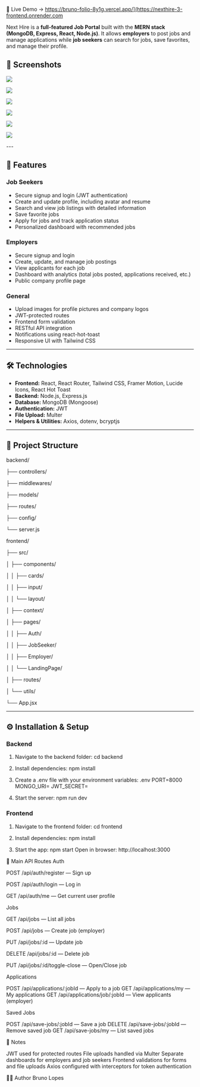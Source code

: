 🚀 Live Demo -> https://bruno-folio-8y1g.vercel.app/](https://nexthire-3-frontend.onrender.com

Next Hire is a **full-featured Job Portal** built with the **MERN stack (MongoDB, Express, React, Node.js)**. It allows **employers** to post jobs and manage applications while **job seekers** can search for jobs, save favorites, and manage their profile.
## 📝 Screenshots
<p> <img src="/frontend/NextHire/public/1.png"> </p>
<p> <img src="/frontend/NextHire/public/2.png"> </p>
<p> <img src="/frontend/NextHire/public/3.png"> </p>
<p> <img src="/frontend/NextHire/public/4.png"> </p>
<p> <img src="/frontend/NextHire/public/5.png"> </p>
<p> <img src="/frontend/NextHire/public/6.png"> </p>
---

## 📝 Features

### Job Seekers
- Secure signup and login (JWT authentication)
- Create and update profile, including avatar and resume
- Search and view job listings with detailed information
- Save favorite jobs
- Apply for jobs and track application status
- Personalized dashboard with recommended jobs

### Employers
- Secure signup and login
- Create, update, and manage job postings
- View applicants for each job
- Dashboard with analytics (total jobs posted, applications received, etc.)
- Public company profile page

### General
- Upload images for profile pictures and company logos
- JWT-protected routes
- Frontend form validation
- RESTful API integration
- Notifications using react-hot-toast
- Responsive UI with Tailwind CSS

---

## 🛠 Technologies

- **Frontend:** React, React Router, Tailwind CSS, Framer Motion, Lucide Icons, React Hot Toast
- **Backend:** Node.js, Express.js
- **Database:** MongoDB (Mongoose)
- **Authentication:** JWT
- **File Upload:** Multer
- **Helpers & Utilities:** Axios, dotenv, bcryptjs

---

## 📁 Project Structure
backend/

├── controllers/

├── middlewares/

├── models/

├── routes/

├── config/

└── server.js


frontend/

├── src/

│ ├── components/

│ │ ├── cards/

│ │ ├── input/

│ │ └── layout/

│ ├── context/

│ ├── pages/

│ │ ├── Auth/

│ │ ├── JobSeeker/

│ │ ├── Employer/

│ │ └── LandingPage/

│ ├── routes/

│ └── utils/

└── App.jsx

---

## ⚙️ Installation & Setup

### Backend
1. Navigate to the backend folder:
cd backend

2. Install dependencies:
npm install

3. Create a .env file with your environment variables:
.env
PORT=8000
MONGO_URI=<your-mongodb-uri>
JWT_SECRET=<your-jwt-secret>

4. Start the server:
npm run dev

### Frontend
1. Navigate to the frontend folder:
cd frontend

2. Install dependencies:
npm install

3. Start the app:
npm start
Open in browser: http://localhost:3000

🔗 Main API Routes
Auth

POST /api/auth/register — Sign up

POST /api/auth/login — Log in

GET /api/auth/me — Get current user profile

Jobs

GET /api/jobs — List all jobs

POST /api/jobs — Create job (employer)

PUT /api/jobs/:id — Update job

DELETE /api/jobs/:id — Delete job

PUT /api/jobs/:id/toggle-close — Open/Close job

Applications

POST /api/applications/:jobId — Apply to a job
GET /api/applications/my — My applications
GET /api/applications/job/:jobId — View applicants (employer)

Saved Jobs

POST /api/save-jobs/:jobId — Save a job
DELETE /api/save-jobs/:jobId — Remove saved job
GET /api/save-jobs/my — List saved jobs

📌 Notes

JWT used for protected routes
File uploads handled via Multer
Separate dashboards for employers and job seekers
Frontend validations for forms and file uploads
Axios configured with interceptors for token authentication

👨‍💻 Author
Bruno Lopes
